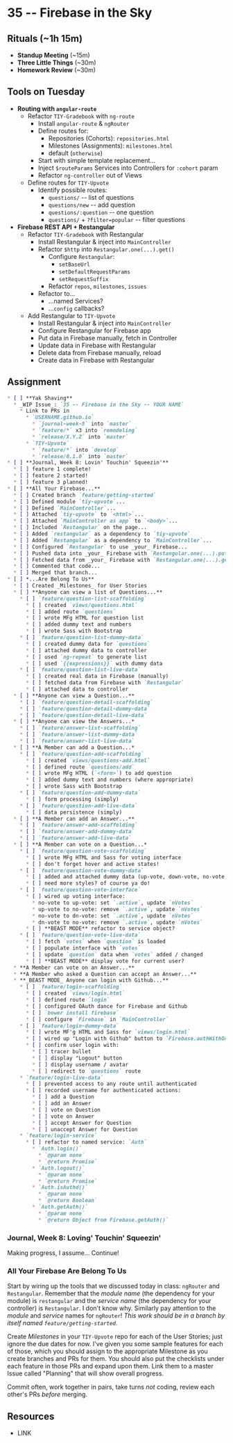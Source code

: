 # 35 -- Firebase in the Sky

## Rituals (~1h 15m)

* **Standup Meeting** (~15m)
* **Three Little Things** (~30m)
* **Homework Review** (~30m)

## Tools on Tuesday

* **Routing with `angular-route`**
  * Refactor `TIY-Gradebook` with `ng-route`
    * Install `angular-route` & `ngRouter`
    * Define routes for:
      * Repositories (Cohorts): `repositories.html`
      * Milestones (Assignments): `milestones.html`
      * default (`otherwise`)
    * Start with simple template replacement...
    * Inject `$routeParams` Services into Controllers for `:cohort` param
    * Refactor `ng-controller` out of Views
  * Define routes for `TIY-Upvote`
    * Identify possible routes:
      * `questions/` -- list of questions
      * `questions/new` -- add question
      * `questions/:question` -- one question
      * `questions/` + `?filter=popular` -- filter questions
* **Firebase REST API + Restangular**
  * Refactor `TIY-Gradebook` with Restangular
    * Install Restangular & inject into `MainController`
    * Refactor `$http` into `Restangular.one(...).get()`
      * Configure `Restangular`:
        * `setBaseUrl`
        * `setDefaultRequestParams`
        * `setRequestSuffix`
      * Refactor `repos`, `milestones`, `issues`
    * Refactor to...
      * ...named Services?
      * ...`config` callbacks?
  * Add Restangular to `TIY-Upvote`
    * Install Restangular & inject into `MainController`
    * Configure Restangular for Firebase app
    * Put data in Firebase manually, fetch in Controller
    * Update data in Firebase with Restangular
    * Delete data from Firebase manually, reload
    * Create data in Firebase with Restangular

## Assignment

```markdown
* [ ] **Yak Shaving**
  * _WIP Issue_: `35 -- Firebase in the Sky -- YOUR NAME`
    * Link to PRs in
      * `USERNAME.github.io`
        * `journal-week-8` into `master`
        * `feature/*` x3 into `remodeling`
        * `release/X.Y.Z` into `master`
      * `TIY-Upvote`
        * `feature/*` into `develop`
        * `release/0.1.0` into `master`
* [ ] **Journal, Week 8: Lovin' Touchin' Squeezin'**
  * [ ] feature 1 complete!
  * [ ] feature 2 started!
  * [ ] feature 3 planned!
* [ ] **All Your Firebase...**
  * [ ] Created branch `feature/getting-started`
  * [ ] Defined module `tiy-upvote`...
  * [ ] Defined `MainController`...
  * [ ] Attached `tiy-upvote` to `<html>`...
  * [ ] Attached `MainController as app` to `<body>`...
  * [ ] Included `Restangular` on the page...
  * [ ] Added `restangular` as a dependency to `tiy-upvote`
  * [ ] Added `Restangular` as a dependency to `MainController`...
  * [ ] Configured `Restangular` to use _your_ Firebase...
  * [ ] Pushed data into _your_ Firebase with `Restangular.one(...).put()`
  * [ ] Fetched data from _your_ Firebase with `Restangular.one(...).get()`
  * [ ] Commented that code...
  * [ ] Merged that branch...
* [ ] *...Are Belong To Us**
  * [ ] Created _Milestones_ for User Stories
  * [ ] **Anyone can view a list of Questions...**
    * [ ] `feature/question-list-scaffolding`
      * [ ] created `views/questions.html`
      * [ ] added route `questions`
      * [ ] wrote MFg HTML for question list
      * [ ] added dummy text and numbers
      * [ ] wrote Sass with Bootstrap
    * [ ] `feature/question-list-dummy-data`
      * [ ] created dummy data for `questions`
      * [ ] attached dummy data to controller
      * [ ] used `ng-repeat` to generate list
      * [ ] used `{{expressions}}` with dummy data
    * [ ] `feature/question-list-live-data`
      * [ ] created real data in Firebase (manually)
      * [ ] fetched data from Firebase with `Restangular`
      * [ ] attached data to controller
  * [ ] **Anyone can view a Question...**
    * [ ] `feature/question-detail-scaffolding`
    * [ ] `feature/question-detail-dummy-data`
    * [ ] `feature/question-detail-live-data`
  * [ ] **Anyone can view the Answers...*
    * [ ] `feature/answer-list-scaffolding`
    * [ ] `feature/answer-list-dummy-data`
    * [ ] `feature/answer-list-live-data`
  * [ ] **A Member can add a Question...*
    * [ ] `feature/question-add-scaffolding`
      * [ ] created `views/questions-add.html`
      * [ ] defined route `questions/add`
      * [ ] wrote MFg HTML (`<form>`) to add question
      * [ ] added dummy text and numbers (where appropriate)
      * [ ] wrote Sass with Bootstrap
    * [ ] `feature/question-add-dummy-data`
      * [ ] form processing (simply)
    * [ ] `feature/question-add-live-data`
      * [ ] data persistence (simply)
  * [ ] **A Member can add an Answer...**
    * [ ] `feature/answer-add-scaffolding`
    * [ ] `feature/answer-add-dummy-data`
    * [ ] `feature/answer-add-live-data`
  * [ ] **A Member can vote on a Question...*
    * [ ] `feature/question-vote-scaffolding`
      * [ ] wrote MFg HTML and Sass for voting interface
      * [ ] don't forget hover and active states!
    * [ ] `feature/question-vote-dummy-data`
      * [ ] added and attached dummy data (up-vote, down-vote, no-vote, `nVotes`)
      * [ ] need more styles? of course ya do!
    * [ ] `feature/question-vote-interface`
      * [ ] wired up voting interface:
        * no-vote to up-vote: set `.active`, update `nVotes`
        * up-vote to no-vote: remove `.active`, update `nVotes`
        * no-vote to dn-vote: set `.active`, update `nVotes`
        * dn-vote to no-vote: remove `.active`, update `nVotes`
      * [ ] **BEAST MODE** refactor to service object?
    * [ ] `feature/question-vote-live-data`
      * [ ] fetch `votes` when `question` is loaded
      * [ ] populate interface with `votes`
      * [ ] update `question` data when `votes` added / changed
      * [ ] **BEAST MODE** display vote for current user?
  * **A Member can vote on an Answer...**
  * **A Member who asked a Question can accept an Answer...**
  * **_BEAST MODE_ Anyone can login with Github...**
    * [ ] `feature/login-scaffolding`
      * [ ] created `views/login.html`
      * [ ] defined route `login`
      * [ ] configured OAuth dance for Firebase and Github
      * [ ] `bower install firebase`
      * [ ] configure `Firebase` in `MainController`
    * [ ] `feature/login-dummy-data`
      * [ ] wrote MF'g HTML and Sass for `views/login.html`
      * [ ] wired up "Login with Github" button to `Firebase.authWithOAuthPopup`
      * [ ] confirm user login with:
        * [ ] tracer bullet
        * [ ] display "Logout" button
        * [ ] display username / avatar
        * [ ] redirect to `questions` route
    * `feature/login-live-data`
      * [ ] prevented access to any route until authenticated
      * [ ] recorded username for authenticated actions:
        * [ ] add a Question
        * [ ] add an Answer
        * [ ] vote on Question
        * [ ] vote on Answer
        * [ ] accept Answer for Question
        * [ ] unaccept Answer for Question
    * `feature/login-service`
      * [ ] refactor to named service: `Auth`
        * `Auth.login()`
          * `@param none`
          * `@return Promise`
        * `Auth.logout()`
          * `@param none`
          * `@return Promise`
        * `Auth.isAuthd()`
          * `@param none`
          * `@return Boolean`
        * `Auth.getAuth()`
          * `@param none`
          * `@return Object from Firebase.getAuth()`
```

### Journal, Week 8: Loving' Touchin' Squeezin'

Making progress, I assume... Continue!

### All Your Firebase Are Belong To Us

Start by wiring up the tools that we discussed today in class: `ngRouter` and `Restangular`. Remember that the _module name_ (the dependency for your module) is `restangular` and the _service name_ (the dependency for your controller) is `Restangular`. I don't know why. Similarly pay attention to the _module_ and _service_ names for `ngRouter`! _This work should be in a branch by itself named `feature/getting-started`._

Create _Milestones_ in your `TIY-Upvote` repo for each of the User Stories; just ignore the due dates for now. I've given you some sample features for each of those, which you should assign to the appropriate Milestone as you create branches and PRs for them. You should also put the checklists under each feature in those PRs and expand upon them. Link them to a master Issue called "Planning" that will show overall progress.

Commit often, work together in pairs, take turns _not_ coding, review each other's PRs _before_ merging.

## Resources

* LINK
